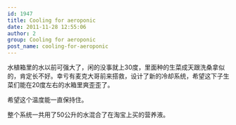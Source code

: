 ```yaml
---
id: 1947
title: Cooling for aeroponic
date: 2011-11-28 12:55:06
author: 2
group: Cooling for aeroponic
post_name: cooling-for-aeroponic
---
```


水植箱里的水以前可强大了，闲的没事就上30度，里面种的生菜成天跟洗桑拿似的，肯定长不好。幸亏有麦克大哥前来搭救，设计了新的冷却系统，希望这下子生菜们能在20度左右的水箱里爽歪歪了。

希望这个温度能一直保持住。

整个系统一共用了50公升的水混合了在淘宝上买的营养液。